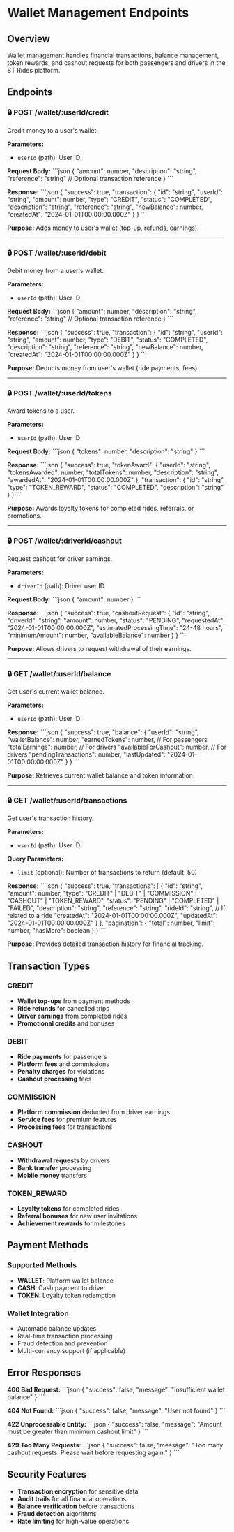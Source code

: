 # Wallet Management Endpoints

## Overview
Wallet management handles financial transactions, balance management, token rewards, and cashout requests for both passengers and drivers in the ST Rides platform.

## Endpoints

### 🔒 POST /wallet/:userId/credit
Credit money to a user's wallet.

**Parameters:**
- `userId` (path): User ID

**Request Body:**
\`\`\`json
{
  "amount": number,
  "description": "string",
  "reference": "string" // Optional transaction reference
}
\`\`\`

**Response:**
\`\`\`json
{
  "success": true,
  "transaction": {
    "id": "string",
    "userId": "string",
    "amount": number,
    "type": "CREDIT",
    "status": "COMPLETED",
    "description": "string",
    "reference": "string",
    "newBalance": number,
    "createdAt": "2024-01-01T00:00:00.000Z"
  }
}
\`\`\`

**Purpose:** Adds money to user's wallet (top-up, refunds, earnings).

---

### 🔒 POST /wallet/:userId/debit
Debit money from a user's wallet.

**Parameters:**
- `userId` (path): User ID

**Request Body:**
\`\`\`json
{
  "amount": number,
  "description": "string",
  "reference": "string" // Optional transaction reference
}
\`\`\`

**Response:**
\`\`\`json
{
  "success": true,
  "transaction": {
    "id": "string",
    "userId": "string",
    "amount": number,
    "type": "DEBIT",
    "status": "COMPLETED",
    "description": "string",
    "reference": "string",
    "newBalance": number,
    "createdAt": "2024-01-01T00:00:00.000Z"
  }
}
\`\`\`

**Purpose:** Deducts money from user's wallet (ride payments, fees).

---

### 🔒 POST /wallet/:userId/tokens
Award tokens to a user.

**Parameters:**
- `userId` (path): User ID

**Request Body:**
\`\`\`json
{
  "tokens": number,
  "description": "string"
}
\`\`\`

**Response:**
\`\`\`json
{
  "success": true,
  "tokenAward": {
    "userId": "string",
    "tokensAwarded": number,
    "totalTokens": number,
    "description": "string",
    "awardedAt": "2024-01-01T00:00:00.000Z"
  },
  "transaction": {
    "id": "string",
    "type": "TOKEN_REWARD",
    "status": "COMPLETED",
    "description": "string"
  }
}
\`\`\`

**Purpose:** Awards loyalty tokens for completed rides, referrals, or promotions.

---

### 🔒 POST /wallet/:driverId/cashout
Request cashout for driver earnings.

**Parameters:**
- `driverId` (path): Driver user ID

**Request Body:**
\`\`\`json
{
  "amount": number
}
\`\`\`

**Response:**
\`\`\`json
{
  "success": true,
  "cashoutRequest": {
    "id": "string",
    "driverId": "string",
    "amount": number,
    "status": "PENDING",
    "requestedAt": "2024-01-01T00:00:00.000Z",
    "estimatedProcessingTime": "24-48 hours",
    "minimumAmount": number,
    "availableBalance": number
  }
}
\`\`\`

**Purpose:** Allows drivers to request withdrawal of their earnings.

---

### 🔒 GET /wallet/:userId/balance
Get user's current wallet balance.

**Parameters:**
- `userId` (path): User ID

**Response:**
\`\`\`json
{
  "success": true,
  "balance": {
    "userId": "string",
    "walletBalance": number,
    "earnedTokens": number, // For passengers
    "totalEarnings": number, // For drivers
    "availableForCashout": number, // For drivers
    "pendingTransactions": number,
    "lastUpdated": "2024-01-01T00:00:00.000Z"
  }
}
\`\`\`

**Purpose:** Retrieves current wallet balance and token information.

---

### 🔒 GET /wallet/:userId/transactions
Get user's transaction history.

**Parameters:**
- `userId` (path): User ID

**Query Parameters:**
- `limit` (optional): Number of transactions to return (default: 50)

**Response:**
\`\`\`json
{
  "success": true,
  "transactions": [
    {
      "id": "string",
      "amount": number,
      "type": "CREDIT" | "DEBIT" | "COMMISSION" | "CASHOUT" | "TOKEN_REWARD",
      "status": "PENDING" | "COMPLETED" | "FAILED",
      "description": "string",
      "reference": "string",
      "rideId": "string", // If related to a ride
      "createdAt": "2024-01-01T00:00:00.000Z",
      "updatedAt": "2024-01-01T00:00:00.000Z"
    }
  ],
  "pagination": {
    "total": number,
    "limit": number,
    "hasMore": boolean
  }
}
\`\`\`

**Purpose:** Provides detailed transaction history for financial tracking.

## Transaction Types

### CREDIT
- **Wallet top-ups** from payment methods
- **Ride refunds** for cancelled trips
- **Driver earnings** from completed rides
- **Promotional credits** and bonuses

### DEBIT
- **Ride payments** for passengers
- **Platform fees** and commissions
- **Penalty charges** for violations
- **Cashout processing** fees

### COMMISSION
- **Platform commission** deducted from driver earnings
- **Service fees** for premium features
- **Processing fees** for transactions

### CASHOUT
- **Withdrawal requests** by drivers
- **Bank transfer** processing
- **Mobile money** transfers

### TOKEN_REWARD
- **Loyalty tokens** for completed rides
- **Referral bonuses** for new user invitations
- **Achievement rewards** for milestones

## Payment Methods

### Supported Methods
- **WALLET**: Platform wallet balance
- **CASH**: Cash payment to driver
- **TOKEN**: Loyalty token redemption

### Wallet Integration
- Automatic balance updates
- Real-time transaction processing
- Fraud detection and prevention
- Multi-currency support (if applicable)

## Error Responses

**400 Bad Request:**
\`\`\`json
{
  "success": false,
  "message": "Insufficient wallet balance"
}
\`\`\`

**404 Not Found:**
\`\`\`json
{
  "success": false,
  "message": "User not found"
}
\`\`\`

**422 Unprocessable Entity:**
\`\`\`json
{
  "success": false,
  "message": "Amount must be greater than minimum cashout limit"
}
\`\`\`

**429 Too Many Requests:**
\`\`\`json
{
  "success": false,
  "message": "Too many cashout requests. Please wait before requesting again."
}
\`\`\`

## Security Features

- **Transaction encryption** for sensitive data
- **Audit trails** for all financial operations
- **Balance verification** before transactions
- **Fraud detection** algorithms
- **Rate limiting** for high-value operations
